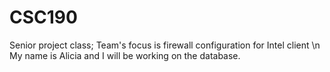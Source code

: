 # CSC190
Senior project class; Team's focus is firewall configuration for Intel client \n My name is Alicia and I will be working on the database.